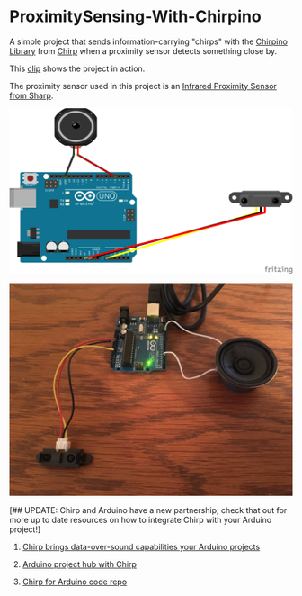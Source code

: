 # ProximitySensing-With-Chirpino

A simple project that sends information-carrying "chirps" with the [Chirpino Library](https://github.com/chirp/chirpino) from [Chirp](http://chirp.io/) when a proximity sensor detects something close by.

This [clip](https://youtu.be/DYtHKVjqazE) shows the project in action.

The proximity sensor used in this project is an [Infrared Proximity Sensor from Sharp](https://www.sparkfun.com/products/242).

![Alt Text](https://github.com/narner/ProximitySensing-With-Chirpino/raw/master/ProximityChirp-Schematic.png)

![Alt Text](https://github.com/narner/ProximitySensing-With-Chirpino/raw/master/ChirpCircuit.jpg)


[## UPDATE: Chirp and Arduino have a new partnership; check that out for more up to date resources on how to
integrate Chirp with your Arduino project!]


1) [Chirp brings data-over-sound capabilities your Arduino projects](https://blog.arduino.cc/2019/08/12/chirp-brings-data-over-sound-capabilities-your-arduino-projects/)

2) [Arduino project hub with Chirp](https://create.arduino.cc/projecthub/ChirpDevs/send-data-with-sound-bf7024)

3) [Chirp for Arduino code repo](https://github.com/chirp/chirp-arduino)
